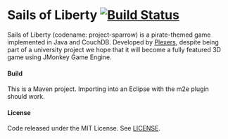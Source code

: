 Sails of Liberty [![Build Status](https://travis-ci.org/plexers/project-sparrow.png?branch=master)](https://travis-ci.org/plexers/project-sparrow)
================
Sails of Liberty (codename: project-sparrow) is a pirate-themed game implemented in Java and CouchDB. Developed by [Plexers](http://plexers.biz/), despite being part of a university project we hope that it will become a fully featured 3D game using JMonkey Game Engine.


#### Build
This is a Maven project. Importing into an Eclipse with the m2e plugin should work.


#### License
Code released under the MIT License. See [LICENSE](LICENSE).
